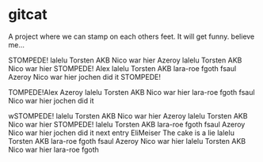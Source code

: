 # gitcat
A project where we can stamp on each others feet.
It will get funny. believe me...





STOMPEDE! lalelu
Torsten AKB
Nico war hier
Azeroy lalelu Torsten AKB Nico war hier
STOMPEDE! Alex   lalelu Torsten AKB lara-roe fgoth fsaul Azeroy Nico war hier jochen did it
STOMPEDE!


TOMPEDE!Alex Azeroy lalelu Torsten AKB Nico war hier lara-roe fgoth 
fsaul Nico war hier jochen did it
















wSTOMPEDE! lalelu
Torsten AKB
Nico war hier
Azeroy lalelu Torsten AKB Nico war hier
STOMPEDE! lalelu Torsten AKB lara-roe fgoth fsaul Azeroy Nico war hier jochen did it
next entry EliMeiser The cake is a lie lalelu Torsten AKB lara-roe fgoth fsaul Azeroy Nico war hier lalelu Torsten AKB Nico war hier lara-roe fgoth 
